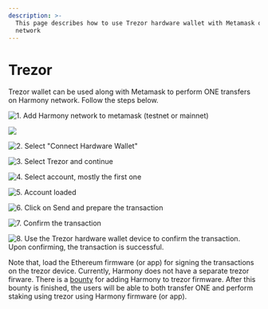 ```yaml
---
description: >-
  This page describes how to use Trezor hardware wallet with Metamask on Harmony
  network
---
```


# Trezor

Trezor wallet can be used along with Metamask to perform ONE transfers on Harmony network. Follow the steps below.

![1. Add Harmony network to metamask \(testnet or mainnet\)](../../../.gitbook/assets/harmony-mainnet.png)



![](../../../.gitbook/assets/add-harmony-network.png)



![2. Select &quot;Connect Hardware Wallet&quot;](../../../.gitbook/assets/begin%20%281%29%20%281%29.png)

![3. Select Trezor and continue](../../../.gitbook/assets/metamask-trezor.png)

![4. Select account, mostly the first one](../../../.gitbook/assets/select-account%20%281%29.png)

![5. Account loaded](../../../.gitbook/assets/account-loaded%20%281%29.png)

![6. Click on Send and prepare the transaction](../../../.gitbook/assets/prepare-tx.png)

![7. Confirm the transaction](../../../.gitbook/assets/confirm.png)

![8. Use the Trezor hardware wallet device to confirm the transaction. Upon confirming, the transaction is successful.](../../../.gitbook/assets/result%20%281%29.png)

Note that, load the Ethereum firmware \(or app\) for signing the transactions on the trezor device. Currently, Harmony does not have a separate trezor firware. There is a [bounty](https://github.com/harmony-one/bounties/issues/29) for adding Harmony to trezor firmware. After this bounty is finished, the users will be able to both transfer ONE and perform staking using trezor using Harmony firmware \(or app\). 

